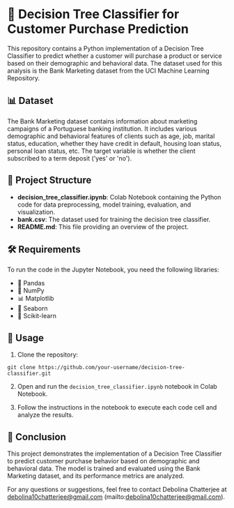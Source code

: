 # 🌳 Decision Tree Classifier for Customer Purchase Prediction

This repository contains a Python implementation of a Decision Tree Classifier to predict whether a customer will purchase a product or service based on their demographic and behavioral data. The dataset used for this analysis is the Bank Marketing dataset from the UCI Machine Learning Repository.

## 📊 Dataset

The Bank Marketing dataset contains information about marketing campaigns of a Portuguese banking institution. It includes various demographic and behavioral features of clients such as age, job, marital status, education, whether they have credit in default, housing loan status, personal loan status, etc. The target variable is whether the client subscribed to a term deposit ('yes' or 'no').

## 📂 Project Structure

- **decision_tree_classifier.ipynb**: Colab Notebook containing the Python code for data preprocessing, model training, evaluation, and visualization.
- **bank.csv**: The dataset used for training the decision tree classifier.
- **README.md**: This file providing an overview of the project.

## 🛠️ Requirements

To run the code in the Jupyter Notebook, you need the following libraries:

- 🐼 Pandas
- 🔢 NumPy
- 📊 Matplotlib
- 🌊 Seaborn
- 🧠 Scikit-learn

## 🚀 Usage

1. Clone the repository:

```
git clone https://github.com/your-username/decision-tree-classifier.git
```
2. Open and run the `decision_tree_classifier.ipynb` notebook in Colab Notebook.

3. Follow the instructions in the notebook to execute each code cell and analyze the results.

## 🎉 Conclusion

This project demonstrates the implementation of a Decision Tree Classifier to predict customer purchase behavior based on demographic and behavioral data. The model is trained and evaluated using the Bank Marketing dataset, and its performance metrics are analyzed.

For any questions or suggestions, feel free to contact Debolina Chatterjee at debolina10chatterjee@gmail.com (mailto:debolina10chatterjee@gmail.com).
